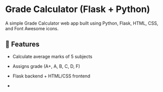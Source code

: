 #  Grade Calculator (Flask + Python)

A simple Grade Calculator web app built using Python, Flask, HTML, CSS, and Font Awesome icons.  

## 🚀 Features
- Calculate average marks of 5 subjects
- Assigns grade (A+, A, B, C, D, F)
- Flask backend + HTML/CSS frontend

- 
